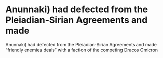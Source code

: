 # Anunnaki) had defected from the Pleiadian-Sirian Agreements and made

Anunnaki) had defected from the Pleiadian-Sirian Agreements and made
“friendly enemies deals” with a faction of the competing Dracos Omicron